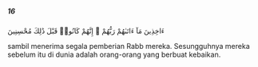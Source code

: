 ##### 16

<span class="ayah">ءَاخِذِينَ مَآ ءَاتَىٰهُمْ رَبُّهُمْ ۚ إِنَّهُمْ كَانُوا۟ قَبْلَ ذَٰلِكَ مُحْسِنِينَ</span>

<span class="ayah_translation">sambil menerima segala pemberian Rabb mereka. Sesungguhnya mereka sebelum itu di dunia adalah orang-orang yang berbuat kebaikan.</span>
